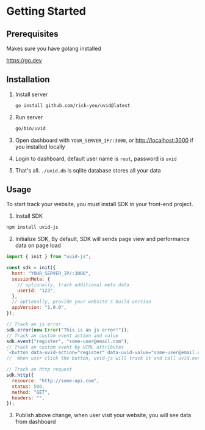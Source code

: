 # Getting Started

## Prerequisites

Makes sure you have golang installed

<https://go.dev>

## Installation

1. Install server

   ```sh
   go install github.com/rick-you/uvid@latest
   ```

2. Run server

   ```sh
   go/bin/uvid
   ```

3. Open dashboard with `YOUR_SERVER_IP/:3000`, or <http://localhost:3000> if you installed locally
4. Login to dashboard, default user name is `root`, password is `uvid`
5. That's all. `./uvid.db` is sqlite database stores all your data

## Usage

To start track your website, you must install SDK in your front-end project.

1. Install SDK

```sh
npm install uvid-js
```

2. Initialize SDK, By default, SDK will sends page view and performance data on page load

```js
import { init } from "uvid-js";

const sdk = init({
  host: "YOUR_SERVER_IP/:3000",
  sessionMeta: {
    // optionally, track additional meta data
    userId: "123",
  },
  // optionally, provide your website's build version
  appVersion: "1.0.0",
});

// Track an js error
sdk.error(new Error("This is an js error!"));
// Track an custom event action and value
sdk.event("register", "some-user@email.com");
// Track an custom event by HTML attributes
`<button data-uvid-action="register" data-uvid-value="some-user@email.com">Register</button>`;
//  When user click the button, uvid-js will track it and call uvid.event('register', 'some-user@email.com')

// Track an http request
sdk.http({
  resource: "http://some-api.com",
  status: 500,
  method: "GET",
  headers: "",
});
```

3. Publish above change, when user visit your website, you will see data from dashboard
